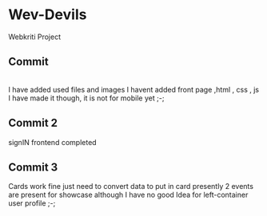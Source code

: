 # Wev-Devils
Webkriti Project
<br>
## Commit 
<br>
I have added used files and images
I havent added front page ,html , css , js
I have made it though, it is not  for mobile yet ;-;

## Commit 2
signIN frontend completed

## Commit 3
 Cards work fine just need to convert data to put in card presently 2 events are present for showcase
 although I have no good Idea for left-container  user profile ;-;
